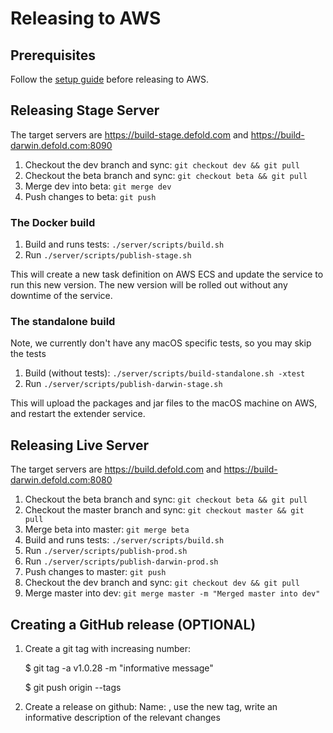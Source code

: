 # Releasing to AWS

## Prerequisites
Follow the [setup guide](/README_SETUP_RELEASE.md) before releasing to AWS.

## Releasing Stage Server
The target servers are https://build-stage.defold.com and https://build-darwin.defold.com:8090

  1. Checkout the dev branch and sync: `git checkout dev && git pull`
  1. Checkout the beta branch and sync: `git checkout beta && git pull`
  1. Merge dev into beta: `git merge dev`
  1. Push changes to beta: `git push`

### The Docker build

  1. Build and runs tests: `./server/scripts/build.sh`
  1. Run `./server/scripts/publish-stage.sh`

This will create a new task definition on AWS ECS and update the service to run this new version. The new version will be rolled out without any downtime of the service.

### The standalone build

Note, we currently don't have any macOS specific tests, so you may skip the tests

  1. Build (without tests): `./server/scripts/build-standalone.sh -xtest`
  1. Run `./server/scripts/publish-darwin-stage.sh`

This will upload the packages and jar files to the macOS machine on AWS, and restart the extender service.

## Releasing Live Server
The target servers are https://build.defold.com and https://build-darwin.defold.com:8080

  1. Checkout the beta branch and sync: `git checkout beta && git pull`
  1. Checkout the master branch and sync: `git checkout master && git pull`
  1. Merge beta into master: `git merge beta`
  1. Build and runs tests: `./server/scripts/build.sh`
  1. Run `./server/scripts/publish-prod.sh`
  1. Run `./server/scripts/publish-darwin-prod.sh`
  1. Push changes to master: `git push`
  1. Checkout the dev branch and sync: `git checkout dev && git pull`
  1. Merge master into dev: `git merge master -m "Merged master into dev"`


## Creating a GitHub release (OPTIONAL)
  1. Create a git tag with increasing number:

      $ git tag -a v1.0.28 -m "informative message"

      $ git push origin --tags
  2. Create a release on github: Name: <date>, use the new tag, write an informative description of the relevant changes
